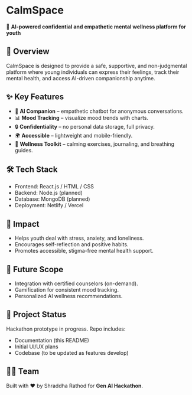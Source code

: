 # CalmSpace  

🌿 **AI-powered confidential and empathetic mental wellness platform for youth**  

## 🚀 Overview  
CalmSpace is designed to provide a safe, supportive, and non-judgmental platform where young individuals can express their feelings, track their mental health, and access AI-driven companionship anytime.  

## ✨ Key Features  
- 🤖 **AI Companion** – empathetic chatbot for anonymous conversations.  
- 📊 **Mood Tracking** – visualize mood trends with charts.  
- 🔒 **Confidentiality** – no personal data storage, full privacy.  
- 🌍 **Accessible** – lightweight and mobile-friendly.  
- 🧘 **Wellness Toolkit** – calming exercises, journaling, and breathing guides.  

## 🛠️ Tech Stack  
- Frontend: React.js / HTML / CSS  
- Backend: Node.js (planned)  
- Database: MongoDB (planned)  
- Deployment: Netlify / Vercel  

## 🎯 Impact  
- Helps youth deal with stress, anxiety, and loneliness.  
- Encourages self-reflection and positive habits.  
- Promotes accessible, stigma-free mental health support.  

## 🔮 Future Scope  
- Integration with certified counselors (on-demand).  
- Gamification for consistent mood tracking.  
- Personalized AI wellness recommendations.  

## 📂 Project Status  
Hackathon prototype in progress. Repo includes:  
- Documentation (this README)  
- Initial UI/UX plans  
- Codebase (to be updated as features develop)  

## 👩‍💻 Team  
Built with ❤️ by Shraddha Rathod for **Gen AI Hackathon**.  

